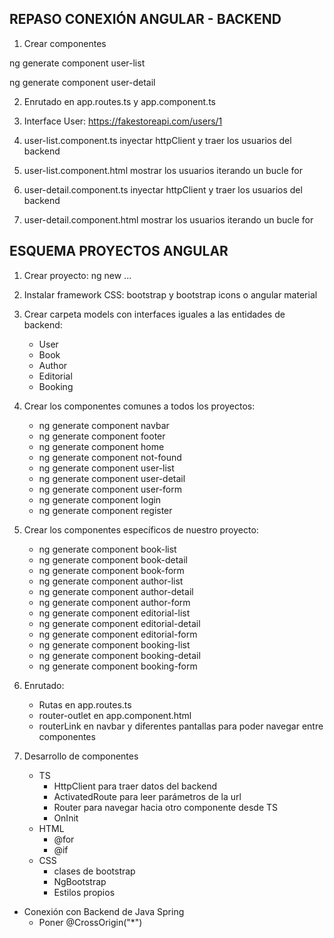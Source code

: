 

## REPASO CONEXIÓN ANGULAR - BACKEND

1. Crear componentes

ng generate component user-list

ng generate component user-detail

2. Enrutado en app.routes.ts y app.component.ts

3. Interface User: https://fakestoreapi.com/users/1

4. user-list.component.ts inyectar httpClient y traer los usuarios del backend

5. user-list.component.html mostrar los usuarios iterando un bucle for

6. user-detail.component.ts inyectar httpClient y traer los usuarios del backend

7. user-detail.component.html mostrar los usuarios iterando un bucle for



## ESQUEMA PROYECTOS ANGULAR

1. Crear proyecto: ng new ...

2. Instalar framework CSS: bootstrap y bootstrap icons o angular material

3. Crear carpeta models con interfaces iguales a las entidades de backend:
    * User
    * Book
    * Author
    * Editorial
    * Booking

4. Crear los componentes comunes a todos los proyectos:
    * ng generate component navbar
    * ng generate component footer
    * ng generate component home
    * ng generate component not-found
    * ng generate component user-list
    * ng generate component user-detail
    * ng generate component user-form
    * ng generate component login
    * ng generate component register

5. Crear los componentes específicos de nuestro proyecto:
    * ng generate component book-list
    * ng generate component book-detail
    * ng generate component book-form
    * ng generate component author-list
    * ng generate component author-detail
    * ng generate component author-form
    * ng generate component editorial-list
    * ng generate component editorial-detail
    * ng generate component editorial-form
    * ng generate component booking-list
    * ng generate component booking-detail
    * ng generate component booking-form

6. Enrutado:
    * Rutas en app.routes.ts
    * router-outlet en app.component.html
    * routerLink en navbar y diferentes pantallas para poder navegar entre componentes

7. Desarrollo de componentes
    * TS
        * HttpClient para traer datos del backend
        * ActivatedRoute para leer parámetros de la url
        * Router para navegar hacia otro componente desde TS
        * OnInit
    * HTML
        * @for
        * @if 
    * CSS
        * clases de bootstrap
        * NgBootstrap
        * Estilos propios

* Conexión con Backend de Java Spring
    * Poner @CrossOrigin("*")
    